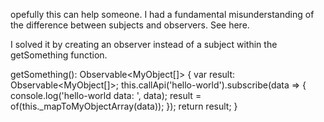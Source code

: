 opefully this can help someone. I had a fundamental misunderstanding of the difference between subjects and observers. See here.

I solved it by creating an observer instead of a subject within the getSomething function.

getSomething(): Observable<MyObject[]> {
  var result: Observable<MyObject[]>;
  this.callApi('hello-world').subscribe(data => {
      console.log('hello-world data: ', data);
      result = of(this._mapToMyObjectArray(data));
  });
  return result;
}
